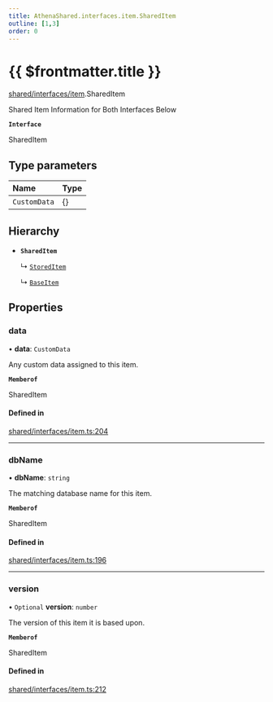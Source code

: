 ```yaml
---
title: AthenaShared.interfaces.item.SharedItem
outline: [1,3]
order: 0
---
```


# {{ $frontmatter.title }}


[shared/interfaces/item](../modules/shared_interfaces_item.md).SharedItem

Shared Item Information for Both Interfaces Below

**`Interface`**

SharedItem

## Type parameters

| Name | Type |
| :------ | :------ |
| `CustomData` | {} |

## Hierarchy

- **`SharedItem`**

  ↳ [`StoredItem`](shared_interfaces_item_StoredItem.md)

  ↳ [`BaseItem`](shared_interfaces_item_BaseItem.md)

## Properties

### data

• **data**: `CustomData`

Any custom data assigned to this item.

**`Memberof`**

SharedItem

#### Defined in

[shared/interfaces/item.ts:204](https://github.com/Stuyk/altv-athena/blob/552012ca4/src/core/shared/interfaces/item.ts#L204)

___

### dbName

• **dbName**: `string`

The matching database name for this item.

**`Memberof`**

SharedItem

#### Defined in

[shared/interfaces/item.ts:196](https://github.com/Stuyk/altv-athena/blob/552012ca4/src/core/shared/interfaces/item.ts#L196)

___

### version

• `Optional` **version**: `number`

The version of this item it is based upon.

**`Memberof`**

SharedItem

#### Defined in

[shared/interfaces/item.ts:212](https://github.com/Stuyk/altv-athena/blob/552012ca4/src/core/shared/interfaces/item.ts#L212)

